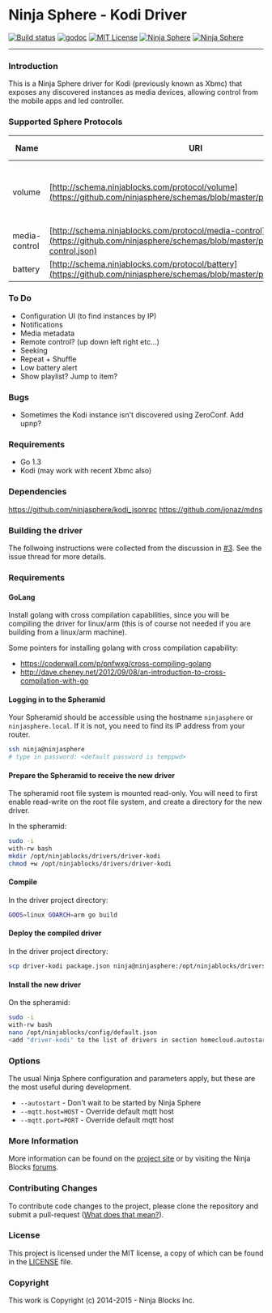 # Ninja Sphere - Kodi Driver


[![Build status](https://badge.buildkite.com/b76d5dcb767cd874a8f5699f88e3888dcbc5c76d3198d12673.svg)](https://buildkite.com/ninja-blocks-inc/driver-kodi)
[![godoc](http://img.shields.io/badge/godoc-Reference-blue.svg)](https://godoc.org/github.com/ninjasphere/driver-kodi)
[![MIT License](https://img.shields.io/badge/license-MIT-yellow.svg)](LICENSE)
[![Ninja Sphere](https://img.shields.io/badge/built%20by-ninja%20blocks-lightgrey.svg)](http://ninjablocks.com)
[![Ninja Sphere](https://img.shields.io/badge/works%20with-ninja%20sphere-8f72e3.svg)](http://ninjablocks.com)

---


### Introduction
This is a Ninja Sphere driver for Kodi (previously known as Xbmc) that exposes any discovered instances as media devices, allowing control from the mobile apps and led controller.

### Supported Sphere Protocols

| Name | URI | Supported Events | Supported Methods |
| ------ | ------------- | ---- | ----------- |
| volume | [http://schema.ninjablocks.com/protocol/volume](https://github.com/ninjasphere/schemas/blob/master/protocol/volume.json) | set, volumeUp, volumeDown, mute, unmute, toggleMute | state |
| media-control | [http://schema.ninjablocks.com/protocol/media-control](https://github.com/ninjasphere/schemas/blob/master/protocol/media-control.json) | play, pause, next, previous  | playing, paused, stopped |
| battery | [http://schema.ninjablocks.com/protocol/battery](https://github.com/ninjasphere/schemas/blob/master/protocol/battery.json) |   | warning |

### To Do
* Configuration UI (to find instances by IP)
* Notifications
* Media metadata
* Remote control? (up down left right etc...)
* Seeking
* Repeat + Shuffle
* Low battery alert
* Show playlist? Jump to item?

### Bugs
* Sometimes the Kodi instance isn't discovered using ZeroConf. Add upnp?

### Requirements

* Go 1.3
* Kodi (may work with recent Xbmc also)

### Dependencies

https://github.com/ninjasphere/kodi_jsonrpc
https://github.com/jonaz/mdns

### Building the driver

The follwoing instructions were collected from the discussion in  [#3](/../../issues/3). See the issue thread for more details.

### Requirements

#### GoLang
Install golang with cross compilation capabilities, since you will be compiling the driver for linux/arm (this is of course not needed if you are building from a linux/arm machine).

Some pointers for installing golang with cross compilation capability:
- https://coderwall.com/p/pnfwxg/cross-compiling-golang
- http://dave.cheney.net/2012/09/08/an-introduction-to-cross-compilation-with-go

#### Logging in to the Spheramid

Your Spheramid should be accessible using the hostname `ninjasphere` or `ninjasphere.local`. If it is not, you need to find its IP address from your router.

```bash
ssh ninja@ninjasphere
# type in password: <default password is temppwd>
```

#### Prepare the Spheramid to receive the new driver

The spheramid root file system is mounted read-only. You will need to first enable read-write on the root file system, and create a directory for the new driver.

In the spheramid:
```bash
sudo -i
with-rw bash
mkdir /opt/ninjablocks/drivers/driver-kodi
chmod +w /opt/ninjablocks/drivers/driver-kodi
```
#### Compile

In the driver project directory:
```bash
GOOS=linux GOARCH=arm go build
```

#### Deploy the compiled driver

In the driver project directory:
```bash
scp driver-kodi package.json ninja@ninjasphere:/opt/ninjablocks/drivers/driver-kodi
```

#### Install the new driver

On the spheramid:
```bash
sudo -i
with-rw bash
nano /opt/ninjablocks/config/default.json
<add "driver-kodi" to the list of drivers in section homecloud.autostart -- don't forget the comma!>
```

### Options

The usual Ninja Sphere configuration and parameters apply, but these are the most useful during development.

* `--autostart` - Don't wait to be started by Ninja Sphere
* `--mqtt.host=HOST` - Override default mqtt host
* `--mqtt.port=PORT` - Override default mqtt host

### More Information

More information can be found on the [project site](http://github.com/ninjasphere/driver-go-kodi) or by visiting the Ninja Blocks [forums](https://discuss.ninjablocks.com).

### Contributing Changes

To contribute code changes to the project, please clone the repository and submit a pull-request ([What does that mean?](https://help.github.com/articles/using-pull-requests/)).

### License
This project is licensed under the MIT license, a copy of which can be found in the [LICENSE](LICENSE) file.

### Copyright
This work is Copyright (c) 2014-2015 - Ninja Blocks Inc.
